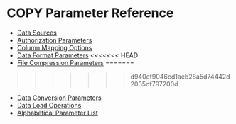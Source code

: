 # COPY Parameter Reference<a name="r_COPY-parameters"></a>


+ [Data Sources](copy-parameters-data-source.md)
+ [Authorization Parameters](copy-parameters-authorization.md)
+ [Column Mapping Options](copy-parameters-column-mapping.md)
+ [Data Format Parameters](copy-parameters-data-format.md)
<<<<<<< HEAD
+ [File Compression Parameters](copy-parameters-file-compression.md)
=======
>>>>>>> d940ef9046cd1aeb28a5d74442d2035df797200d
+ [Data Conversion Parameters](copy-parameters-data-conversion.md)
+ [Data Load Operations](copy-parameters-data-load.md)
+ [Alphabetical Parameter List](r_COPY-alphabetical-parm-list.md)
